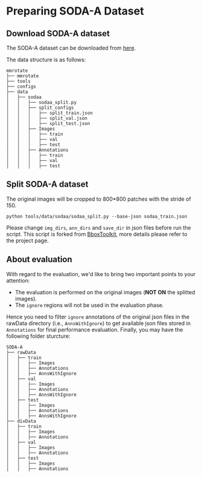 # Preparing SODA-A Dataset

## Download SODA-A dataset

The SODA-A dataset can be downloaded from [here](https://shaunyuan22.github.io/SODA/).

The data structure is as follows:

```none
mmrotate
├── mmrotate
├── tools
├── configs
├── data
│   ├── sodaa
│   │   ├── sodaa_split.py
│   │   ├── split_configs
│   │   │   ├── split_train.json
│   │   │   ├── split_val.json
│   │   │   ├── split_test.json
│   │   ├── Images
│   │   │   ├── train
│   │   │   ├── val
│   │   │   ├── test
│   │   ├── Annotations
│   │   │   ├── train
│   │   │   ├── val
│   │   │   ├── test
```

## Split SODA-A dataset

The original images will be cropped to 800\*800 patches with the stride of 150.

```shell
python tools/data/sodaa/sodaa_split.py --base-json sodaa_train.json 
```

Please change `img_dirs`, `ann_dirs` and `save_dir` in json files before run the script. This script is forked from [BboxToolkit](https://github.com/jbwang1997/BboxToolkit), more details please refer to the project page.

## About evaluation

With regard to the evaluation, we'd like to bring two important points to your attention:
 - The evaluation is performed on the original images (**NOT ON** the splitted images).
 - The `ignore` regions will not be used in the evaluation phase.

Hence you need to filter `ignore` annotations of the original json files in the rawData directory (i.e., `AnnsWithIgnore`) to get available json files stored in `Annotations` for final performance evaluation. Finally, you may have the following folder sturcture:

```none
SODA-A
├── rawData
│   ├── train
│   │   ├── Images
│   │   ├── Annotations
│   │   ├── AnnsWithIgnore
│   ├── val
│   │   ├── Images
│   │   ├── Annotations
│   │   ├── AnnsWithIgnore
│   ├── test
│   │   ├── Images
│   │   ├── Annotations
│   │   ├── AnnsWithIgnore
├── divData
│   ├── train
│   │   ├── Images
│   │   ├── Annotations
│   ├── val
│   │   ├── Images
│   │   ├── Annotations
│   ├── test
│   │   ├── Images
│   │   ├── Annotations
```
